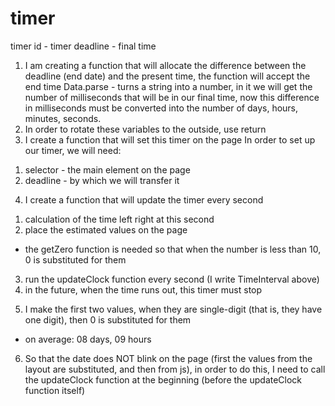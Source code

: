 # timer
timer
id - timer
deadline - final time
1. I am creating a function that will allocate the difference between the deadline (end date) and the present time, 
the function will accept the end time
Data.parse - turns a string into a number, in it we will get the number of milliseconds that will be in our final time, 
now this difference in milliseconds must be converted into the number of days, hours, minutes, seconds.
2. In order to rotate these variables to the outside, use return
3. I create a function that will set this timer on the page
In order to set up our timer, we will need:
1) selector - the main element on the page
2) deadline - by which we will transfer it
4. I create a function that will update the timer every second
1) calculation of the time left right at this second
2) place the estimated values ​​on the page
* the getZero function is needed so that when the number is less than 10, 0 is substituted for them
3) run the updateClock function every second (I write TimeInterval above)
4) in the future, when the time runs out, this timer must stop
5. I make the first two values, when they are single-digit (that is, they have one digit), then 0 is substituted for them
* on average: 08 days, 09 hours
6. So that the date does NOT blink on the page (first the values ​​from the layout are substituted, and then from js), in order to do this, 
I need to call the updateClock function at the beginning (before the updateClock function itself)
